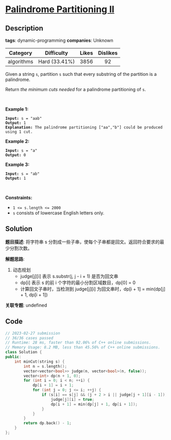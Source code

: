 # [Palindrome Partitioning II](https://leetcode.com/problems/palindrome-partitioning-ii/description/)

## Description

**tags**: dynamic-programming
**companies**: Unknown

|  Category  |  Difficulty   | Likes | Dislikes |
| :--------: | :-----------: | :---: | :------: |
| algorithms | Hard (33.41%) | 3856  |    92    |

<p>Given a string <code>s</code>, partition <code>s</code> such that every substring of the partition is a palindrome.</p>

<p>Return <em>the minimum cuts needed</em> for a palindrome partitioning of <code>s</code>.</p>

<p>&nbsp;</p>
<p><strong>Example 1:</strong></p>

<pre><code><strong>Input:</strong> s = &quot;aab&quot;
<strong>Output:</strong> 1
<strong>Explanation:</strong> The palindrome partitioning [&quot;aa&quot;,&quot;b&quot;] could be produced using 1 cut.</code></pre>

<p><strong>Example 2:</strong></p>

<pre><code><strong>Input:</strong> s = &quot;a&quot;
<strong>Output:</strong> 0</code></pre>

<p><strong>Example 3:</strong></p>

<pre><code><strong>Input:</strong> s = &quot;ab&quot;
<strong>Output:</strong> 1</code></pre>

<p>&nbsp;</p>
<p><strong>Constraints:</strong></p>

<ul>
	<li><code>1 &lt;= s.length &lt;= 2000</code></li>
	<li><code>s</code> consists of lowercase English letters only.</li>
</ul>

## Solution

**题目描述**: 将字符串 s 分割成一些子串，使每个子串都是回文。返回符合要求的最少分割次数。

**解题思路**:

1. 动态规划
   - judge[j][i] 表示 s.substr(j, j - i + 1) 是否为回文串
   - dp[i] 表示 s 的前 i 个字符的最小分割区域数目，dp[0] = 0
   - 计算回文子串时，当检测到 judge[j][i] 为回文串时，dp[i + 1] = min(dp[j] + 1, dp[i + 1])

**关联专题**: undefined

## Code

```cpp
// 2023-02-27 submission
// 36/36 cases passed
// Runtime: 28 ms, faster than 92.06% of C++ online submissions.
// Memory Usage: 8.2 MB, less than 45.56% of C++ online submissions.
class Solution {
public:
    int minCut(string s) {
        int n = s.length();
        vector<vector<bool>> judge(n, vector<bool>(n, false));
        vector<int> dp(n + 1, 0);
        for (int i = 0; i < n; ++i) {
            dp[i + 1] = i + 1;
            for (int j = 0; j <= i; ++j) {
                if (s[i] == s[j] && (j + 2 > i || judge[j + 1][i - 1])) {
                    judge[j][i] = true;
                    dp[i + 1] = min(dp[j] + 1, dp[i + 1]);
                }
            }
        }
        return dp.back() - 1;
    }
};
```

